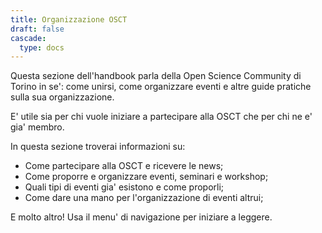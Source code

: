 ```yaml
---
title: Organizzazione OSCT
draft: false
cascade:
  type: docs
---
```


Questa sezione dell'handbook parla della Open Science Community di Torino in se': come unirsi, come organizzare eventi e altre guide pratiche sulla sua organizzazione.

E' utile sia per chi vuole iniziare a partecipare alla OSCT che per chi ne e' gia' membro.

In questa sezione troverai informazioni su:
- Come partecipare alla OSCT e ricevere le news;
- Come proporre e organizzare eventi, seminari e workshop;
- Quali tipi di eventi gia' esistono e come proporli;
- Come dare una mano per l'organizzazione di eventi altrui;

E molto altro! Usa il menu' di navigazione per iniziare a leggere.

